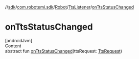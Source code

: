 //[sdk](../../../../index.md)/[com.robotemi.sdk](../../index.md)/[Robot](../index.md)/[TtsListener](index.md)/[onTtsStatusChanged](on-tts-status-changed.md)



# onTtsStatusChanged  
[androidJvm]  
Content  
abstract fun [onTtsStatusChanged](on-tts-status-changed.md)(ttsRequest: [TtsRequest](../../-tts-request/index.md))  



